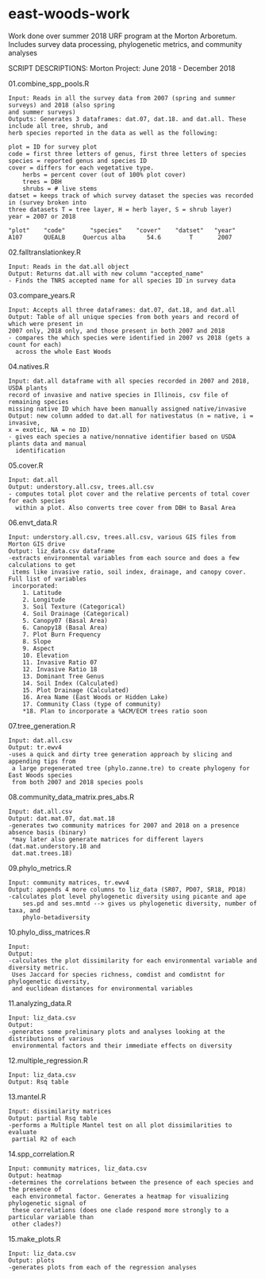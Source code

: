 # east-woods-work
Work done over summer 2018 URF program at the Morton Arboretum. Includes survey data processing, phylogenetic metrics, and community analyses



SCRIPT DESCRIPTIONS: 
Morton Project: June 2018 - December 2018


01.combine_spp_pools.R

	Input: Reads in all the survey data from 2007 (spring and summer surveys) and 2018 (also spring 
	and summer surveys)
	Outputs: Generates 3 dataframes: dat.07, dat.18. and dat.all. These include all tree, shrub, and
	herb species reported in the data as well as the following: 
	
	plot = ID for survey plot 
	code = first three letters of genus, first three letters of species 
	species = reported genus and species ID
	cover = differs for each vegetative type. 
		herbs = percent cover (out of 100% plot cover)
		trees = DBH
		shrubs = # live stems
	datset = keeps track of which survey dataset the species was recorded in (survey broken into 
	three datasets T = tree layer, H = herb layer, S = shrub layer) 
	year = 2007 or 2018 
	
	"plot"    "code"       "species"    "cover"    "datset"   "year"  
	A107	  QUEALB     Quercus alba      54.6 	   T 	   2007 
	
	
02.falltranslationkey.R	

	Input: Reads in the dat.all object
	Output: Returns dat.all with new column "accepted_name"
	- Finds the TNRS accepted name for all species ID in survey data 
	

03.compare_years.R 
	
	Input: Accepts all three dataframes: dat.07, dat.18, and dat.all
	Output: Table of all unique species from both years and record of which were present in 
	2007 only, 2018 only, and those present in both 2007 and 2018
	- compares the which species were identified in 2007 vs 2018 (gets a count for each) 
	  across the whole East Woods
	
04.natives.R

	Input: dat.all dataframe with all species recorded in 2007 and 2018, USDA plants 
	record of invasive and native species in Illinois, csv file of remaining species 
	missing native ID which have been manually assigned native/invasive 
	Output: new column added to dat.all for nativestatus (n = native, i = invasive, 
	x = exotic, NA = no ID)
	- gives each species a native/nonnative identifier based on USDA plants data and manual 
	  identification

05.cover.R 

	Input: dat.all 
	Output: understory.all.csv, trees.all.csv
	- computes total plot cover and the relative percents of total cover for each species
	  within a plot. Also converts tree cover from DBH to Basal Area 
	  
06.envt_data.R 
	
	Input: understory.all.csv, trees.all.csv, various GIS files from Morton GIS drive 
	Output: liz_data.csv dataframe 
	-extracts environmental variables from each source and does a few calculations to get
	 items like invasive ratio, soil index, drainage, and canopy cover. Full list of variables
	 incorporated: 
	 	1. Latitude 
	 	2. Longitude
	 	3. Soil Texture (Categorical)
	 	4. Soil Drainage (Categorical)
	 	5. Canopy07 (Basal Area) 
	 	6. Canopy18 (Basal Area) 
	 	7. Plot Burn Frequency 
	 	8. Slope
	 	9. Aspect 
	 	10. Elevation 
	 	11. Invasive Ratio 07 
	 	12. Invasive Ratio 18 
	 	13. Dominant Tree Genus 
	 	14. Soil Index (Calculated)
	 	15. Plot Drainage (Calculated) 
	 	16. Area Name (East Woods or Hidden Lake) 
	 	17. Community Class (type of community) 
	 	*18. Plan to incorporate a %ACM/ECM trees ratio soon 
	 	
07.tree_generation.R

	Input: dat.all.csv
	Output: tr.ewv4 
	-uses a quick and dirty tree generation approach by slicing and appending tips from 
	 a large pregenerated tree (phylo.zanne.tre) to create phylogeny for East Woods species 
	 from both 2007 and 2018 species pools
	 
08.community_data_matrix.pres_abs.R

	Input: dat.all.csv
	Output: dat.mat.07, dat.mat.18
	-generates two community matrices for 2007 and 2018 on a presence absence basis (binary)
	 *may later also generate matrices for different layers (dat.mat.understory.18 and 
	 dat.mat.trees.18) 
	 
09.phylo_metrics.R 

	Input: community matrices, tr.ewv4 
	Output: appends 4 more columns to liz_data (SR07, PD07, SR18, PD18) 
	-calculates plot level phylogenetic diversity using picante and ape 
		ses.pd and ses.mntd --> gives us phylogenetic diversity, number of taxa, and 
		phylo-betadiversity

10.phylo_diss_matrices.R 

	Input: 
	Output: 
	-calculates the plot dissimilarity for each environmental variable and diversity metric.
	 Uses Jaccard for species richness, comdist and comdistnt for phylogenetic diversity, 
	 and euclidean distances for environmental variables 
	 
11.analyzing_data.R

	Input: liz_data.csv
	Output: 
	-generates some preliminary plots and analyses looking at the distributions of various 
	 environmental factors and their immediate effects on diversity 
	 
12.multiple_regression.R 
	
	Input: liz_data.csv
	Output: Rsq table
	
13.mantel.R

	Input: dissimilarity matrices 
	Output: partial Rsq table 
	-performs a Multiple Mantel test on all plot dissimilarities to evaluate 
	 partial R2 of each 
	 
14.spp_correlation.R
 	
 	Input: community matrices, liz_data.csv
 	Output: heatmap 
 	-determines the correlations between the presence of each species and the presence of 
 	 each environmetal factor. Generates a heatmap for visualizing phylogenetic signal of 
 	 these correlations (does one clade respond more strongly to a particular variable than
 	 other clades?) 
 	 
15.make_plots.R 
	
	Input: liz_data.csv
	Output: plots 
	-generates plots from each of the regression analyses
 	
 
 	 
	 	
	
	
	

			
										

